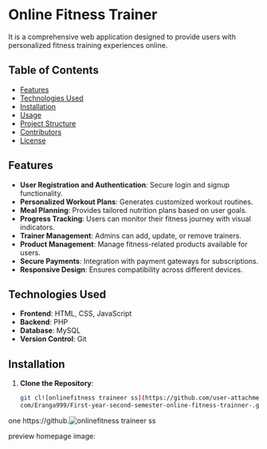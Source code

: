 

# Online Fitness Trainer

It is a comprehensive web application designed to provide users with personalized fitness training experiences online.

## Table of Contents

- [Features](#features)
- [Technologies Used](#technologies-used)
- [Installation](#installation)
- [Usage](#usage)
- [Project Structure](#project-structure)
- [Contributors](#contributors)
- [License](#license)

## Features

- **User Registration and Authentication**: Secure login and signup functionality.
- **Personalized Workout Plans**: Generates customized workout routines.
- **Meal Planning**: Provides tailored nutrition plans based on user goals.
- **Progress Tracking**: Users can monitor their fitness journey with visual indicators.
- **Trainer Management**: Admins can add, update, or remove trainers.
- **Product Management**: Manage fitness-related products available for users.
- **Secure Payments**: Integration with payment gateways for subscriptions.
- **Responsive Design**: Ensures compatibility across different devices.

## Technologies Used

- **Frontend**: HTML, CSS, JavaScript  
- **Backend**: PHP  
- **Database**: MySQL  
- **Version Control**: Git  

## Installation

1. **Clone the Repository**:
   ```bash
   git cl![onlinefitness traineer ss](https://github.com/user-attachments/assets/3f793ed0-8f42-409c-b10f-a98adabee116)
   com/Eranga999/First-year-second-semester-online-fitness-trainner-.git

one https://github.![onlinefitness traineer ss](https://github.com/user-attachments/assets/23783ee2-a746-43cb-8540-a0cac706b10c)

   preview homepage image:



   
